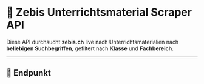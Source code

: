 # 🧠 Zebis Unterrichtsmaterial Scraper API

Diese API durchsucht **zebis.ch** live nach Unterrichtsmaterialien nach **beliebigen Suchbegriffen**, gefiltert nach **Klasse** und **Fachbereich**.

---

## 📡 Endpunkt

